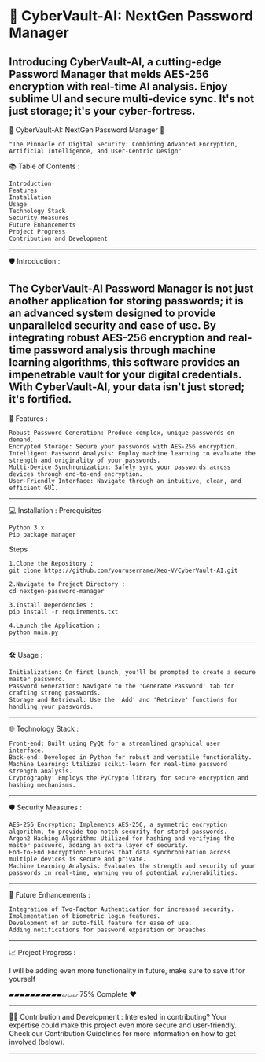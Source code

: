 # 🔐 CyberVault-AI: NextGen Password Manager 
Introducing CyberVault-AI, a cutting-edge Password Manager that melds AES-256 encryption with real-time AI analysis. Enjoy sublime UI and secure multi-device sync. It's not just storage; it's your cyber-fortress.
-----------------------------------------------------------------------------------------------------------------------

🔐 CyberVault-AI: NextGen Password Manager 🔐

    "The Pinnacle of Digital Security: Combining Advanced Encryption, Artificial Intelligence, and User-Centric Design"

📚 Table of Contents :

    Introduction
    Features
    Installation
    Usage
    Technology Stack
    Security Measures
    Future Enhancements
    Project Progress
    Contribution and Development
-----------------------------------------------------------------------------------------------------------------------

🛡️ Introduction :

The CyberVault-AI Password Manager is not just another application for storing passwords; it is an advanced system designed to provide unparalleled security and ease of use. By integrating robust AES-256 encryption and real-time password analysis through machine learning algorithms, this software provides an impenetrable vault for your digital credentials. With CyberVault-AI, your data isn't just stored; it's fortified.
-----------------------------------------------------------------------------------------------------------------------

🎯 Features :

    Robust Password Generation: Produce complex, unique passwords on demand.
    Encrypted Storage: Secure your passwords with AES-256 encryption.
    Intelligent Password Analysis: Employ machine learning to evaluate the strength and originality of your passwords.
    Multi-Device Synchronization: Safely sync your passwords across devices through end-to-end encryption.
    User-Friendly Interface: Navigate through an intuitive, clean, and efficient GUI.
-----------------------------------------------------------------------------------------------------------------------

💻 Installation :
Prerequisites

    Python 3.x
    Pip package manager

Steps

    1.Clone the Repository :
    git clone https://github.com/yourusername/Xeo-V/CyberVault-AI.git

```
2.Navigate to Project Directory :
cd nextgen-password-manager
```
```
3.Install Dependencies :
pip install -r requirements.txt
```
```
4.Launch the Application :
python main.py
```

-----------------------------------------------------------------------------------------------------------------------

🛠️ Usage :

    Initialization: On first launch, you'll be prompted to create a secure master password.
    Password Generation: Navigate to the 'Generate Password' tab for crafting strong passwords.
    Storage and Retrieval: Use the 'Add' and 'Retrieve' functions for handling your passwords.

-----------------------------------------------------------------------------------------------------------------------

🌐 Technology Stack :

    Front-end: Built using PyQt for a streamlined graphical user interface.
    Back-end: Developed in Python for robust and versatile functionality.
    Machine Learning: Utilizes scikit-learn for real-time password strength analysis.
    Cryptography: Employs the PyCrypto library for secure encryption and hashing mechanisms.

-----------------------------------------------------------------------------------------------------------------------

🛡️ Security Measures :

    AES-256 Encryption: Implements AES-256, a symmetric encryption algorithm, to provide top-notch security for stored passwords.
    Argon2 Hashing Algorithm: Utilized for hashing and verifying the master password, adding an extra layer of security.
    End-to-End Encryption: Ensures that data synchronization across multiple devices is secure and private.
    Machine Learning Analysis: Evaluates the strength and security of your passwords in real-time, warning you of potential vulnerabilities.

-----------------------------------------------------------------------------------------------------------------------

🚀 Future Enhancements :

    Integration of Two-Factor Authentication for increased security.
    Implementation of biometric login features.
    Development of an auto-fill feature for ease of use.
    Adding notifications for password expiration or breaches.

-----------------------------------------------------------------------------------------------------------------------

📈 Project Progress :

I will be adding even more functionality in future, make sure to save it for yourself

▰▰▰▰▰▰▰▰▰▰▱▱▱ 75% Complete ❤️

-----------------------------------------------------------------------------------------------------------------------

👩‍💻 Contribution and Development :
Interested in contributing? Your expertise could make this project even more secure and user-friendly. Check our Contribution Guidelines for more information on how to get involved (below).

-----------------------------------------------------------------------------------------------------------------------

